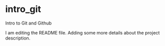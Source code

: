 # intro_git
Intro to Git and Github

I am editing the README file. Adding some more details about the project description.
